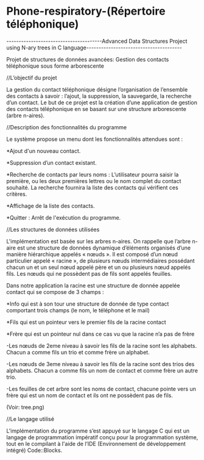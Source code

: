 # Phone-respiratory-(Répertoire téléphonique)
---------------------------------------Advanced Data Structures Project using N-ary trees in C language---------------------------------------

Projet de structures de données avancées: Gestion des contacts téléphonique sous forme arborescente 

//L’objectif du projet

La gestion du contact téléphonique désigne l’organisation de l’ensemble des contacts à savoir : l’ajout, la suppression, la sauvegarde, la recherche d’un contact. 
Le but de ce projet est la création d’une application de gestion des contacts téléphonique en se basant sur une structure arborescente (arbre n-aires).

//Description des fonctionnalités du programme

Le système propose un menu dont les fonctionnalités attendues sont :
  
  *Ajout d'un nouveau contact.
  
  *Suppression d’un contact existant.
  
  *Recherche de contacts par leurs noms : L’utilisateur pourra saisir la première, ou les deux premières lettres ou le nom complet du contact souhaité. La recherche fournira la  liste des contacts qui vérifient ces critères.
  
  *Affichage de la liste des contacts.
  
  *Quitter : Arrêt de l'exécution du programme.
  
//Les structures de données utilisées

L'implémentation est basée sur les arbres n-aires.
On rappelle que l’arbre n-aire est une structure de données dynamique d’éléments organisés d’une manière hiérarchique appelés « nœuds ». Il est composé d’un nœud particulier appelé « racine », de plusieurs nœuds intermédiaires possédant chacun un et un seul nœud appelé père et un ou plusieurs nœud appelés fils. Les nœuds qui ne possèdent pas de fils sont appelés feuilles.

Dans notre application la racine est une structure de donnée appelée contact qui se compose de 3 champs :
  
  *Info qui est à son tour une structure de donnée de type contact comportant trois champs (le nom, le téléphone et le mail)
  
  *Fils qui est un pointeur vers le premier fils de la racine contact
  
  *Frère qui est un pointeur nul dans ce cas vu que la racine n’a pas de frère

-Les nœuds de 2eme niveau à savoir les fils de la racine sont les alphabets. Chacun a comme fils un trio et comme frère un alphabet.

-Les nœuds de 3eme niveau à savoir les fils de la racine sont des trios des alphabets. Chacun a comme fils un nom de contact et comme frère un autre trio.

-Les feuilles de cet arbre sont les noms de contact, chacune pointe vers un frère qui est un nom de contact et ils ont ne possèdent pas de fils.

(Voir: tree.png)

//Le langage utilisé

L'implémentation du programme s’est appuyé sur le langage C qui est un langage de programmation impératif conçu pour la programmation système, tout en le compilant à l'aide de l’IDE (Environnement de développement intégré) Code::Blocks.
